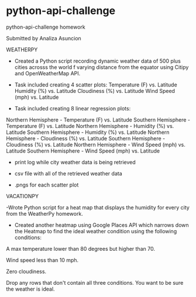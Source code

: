# python-api-challenge
python-api-challenge homework
 
Submitted by Analiza Asuncion
    
WEATHERPY

- Created a Python script recording dynamic weather data of 500 plus cities acrosss the world f varying distance from the equator using Citipy and OpenWeatherMap API.

- Task included creating 4 scatter plots:
Temperature (F) vs. Latitude
Humidity (%) vs. Latitude
Cloudiness (%) vs. Latitude
Wind Speed (mph) vs. Latitude

- Task included creating 8 linear regression plots:
 
Northern Hemisphere - Temperature (F) vs. Latitude
Southern Hemisphere - Temperature (F) vs. Latitude
Northern Hemisphere - Humidity (%) vs. Latitude
Southern Hemisphere - Humidity (%) vs. Latitude
Northern Hemisphere - Cloudiness (%) vs. Latitude
Southern Hemisphere - Cloudiness (%) vs. Latitude
Northern Hemisphere - Wind Speed (mph) vs. Latitude
Southern Hemisphere - Wind Speed (mph) vs. Latitude

- print log while city weather data is being retrieved

- csv file with all of the retrieved weather data
- .pngs for each scatter plot 

VACATIONPY  
   
-Wrote Python script for  a heat map that displays the humidity for every city from the WeatherPy homework.

- Created another heatmap using Google Places API which narrows down the Heatmap to find the ideal weather condition using the following conditions:

A max temperature lower than 80 degrees but higher than 70.

Wind speed less than 10 mph.

Zero cloudiness.

Drop any rows that don't contain all three conditions. You want to be sure the weather is ideal.
    
          
